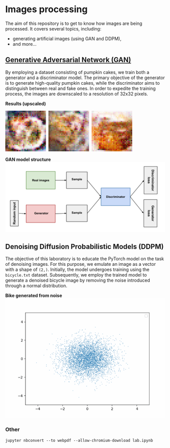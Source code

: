 # Images processing

The aim of this repository is to get to know how images are being processed. It covers several topics, including:
- generating artificial images (using GAN and DDPM),
- and more...

## [Generative Adversarial Network (GAN)](generative-adversarial-network/ddpm-denoising.ipynb)
By employing a dataset consisting of pumpkin cakes, we train both a generator and a discriminator model. The primary objective of the generator is to generate high-quality pumpkin cakes, while the discriminator aims to distinguish between real and fake ones. In order to expedite the training process, the images are downscaled to a resolution of 32x32 pixels.

**Results (upscaled)**

![GAN](generative-adversarial-network/generated.png)


**GAN model structure**
![GAN](generative-adversarial-network/gan_diagram.svg)

## Denoising Diffusion Probabilistic Models (DDPM)
The objective of this laboratory is to educate the PyTorch model on the task of denoising images. For this purpose, we emulate an image as a vector with a shape of `(2,)`. Initially, the model undergoes training using the `bicycle.txt` dataset. Subsequently, we employ the trained model to generate a denoised bicycle image by removing the noise introduced through a normal distribution.

**Bike generated from noise**
![Denoising visualisation](denoising-diffusion-probabilistic-model/denoising.gif)

### Other
```
jupyter nbconvert --to webpdf --allow-chromium-download lab.ipynb
```